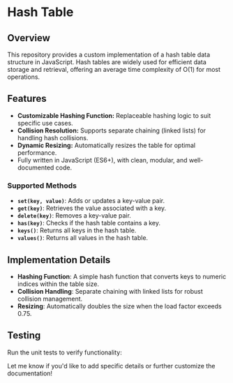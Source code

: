 # Hash Table 

## Overview  
This repository provides a custom implementation of a hash table data structure in JavaScript. Hash tables are widely used for efficient data storage and retrieval, offering an average time complexity of O(1) for most operations.  

## Features  
- **Customizable Hashing Function:** Replaceable hashing logic to suit specific use cases.  
- **Collision Resolution:** Supports separate chaining (linked lists) for handling hash collisions.  
- **Dynamic Resizing:** Automatically resizes the table for optimal performance.  
- Fully written in JavaScript (ES6+), with clean, modular, and well-documented code.  


### Supported Methods  
- **`set(key, value)`**: Adds or updates a key-value pair.  
- **`get(key)`**: Retrieves the value associated with a key.  
- **`delete(key)`**: Removes a key-value pair.  
- **`has(key)`**: Checks if the hash table contains a key.  
- **`keys()`**: Returns all keys in the hash table.  
- **`values()`**: Returns all values in the hash table.  

## Implementation Details  
- **Hashing Function**: A simple hash function that converts keys to numeric indices within the table size.  
- **Collision Handling**: Separate chaining with linked lists for robust collision management.  
- **Resizing**: Automatically doubles the size when the load factor exceeds 0.75.  

## Testing  
Run the unit tests to verify functionality:  


Let me know if you'd like to add specific details or further customize the documentation!

